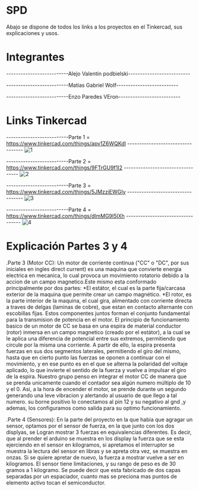 # SPD
Abajo se dispone de todos los links a los proyectos en el Tinkercad, sus explicaciones y usos.
# Integrantes
--------------------------Alejo Valentin podbielski--------------------------

--------------------------Matias Gabriel Wolf--------------------------

--------------------------Enzo Paredes VEron--------------------------
# Links Tinkercad
--------------------------Parte 1 = https://www.tinkercad.com/things/apv1Z6WQKdl ----------------------------------
![1](https://github.com/MatiasWolf/SPD/assets/138243033/6e64c535-4e7d-4d15-8a96-83b6bb2b94f2)

--------------------------Parte 2 = https://www.tinkercad.com/things/9FTrGU9f1I2 ----------------------------------
![2](https://github.com/MatiasWolf/SPD/assets/138243033/740c31b9-7c24-4f5d-ba3e-07b60fc63683)

--------------------------Parte 3 = https://www.tinkercad.com/things/5JMzziEWGIy ----------------------------------
![3](https://github.com/MatiasWolf/SPD/assets/138243033/65972cac-b156-4aaf-8e54-73aafe74be13)

--------------------------Parte 4 = https://www.tinkercad.com/things/dlmMG9l5IXh ----------------------------------
![4](https://github.com/MatiasWolf/SPD/assets/138243033/e396961a-c5e6-4de1-8574-7966184a5e34)

# Explicación Partes 3 y 4
.Parte 3 (Motor CC): Un motor de corriente continua ("CC" o "DC", por sus iniciales en ingles direct current) es una maquina que convierte energia electrica en mecanica, lo cual provoca un movimiento rotatorio debido a la accion de un campo magnetico.Este mismo esta conformado principalmente por dos partes: *El estátor, el cual es la parte fija/carcasa exterior de la maquina que permite crear un campo magnético. *El rotor, es la parte interior de la maquina, el cual gira, alimentado con corriente directa a traves de delgas (laminas de cobre), que estan en contacto alternante con escobillas fijas. Estos componentes juntos forman el conjunto fundamental para la transmision de potencia en el motor. El principio de funcionamiento basico de un motor de CC se basa en una espira de material conductor (rotor) inmersa en un campo magnetico (creado por el estátor), a la cual se le aplica una diferencia de potencial entre sus extremos, permitiendo que circule por la misma una corriente. A partir de ello, la espira presenta fuerzas en sus dos segmentos laterales, permitiendo el giro del mismo, hasta que en cierto punto las fuerzas se oponen a continuar con el movimiento, y en ese punto es en el que se alterna la polaridad del voltaje aplicado, lo que invierte el sentido de la fuerza y vuelve a impulsar el giro de la espira. Nuestro grupo penso en integrar el motor CC de manera que se prenda unicamente cuando el contador sea algún numero múltiplo de 10 y el 0. Asi, a la hora de encender el motor, se prende durante un segundo generando una leve vibracion y alertando al usuario de que llego a tal numero. su borne positivo lo conectamos al pin 12 y su negativo al gnd ,y ademas, los configuramos como salida para su optimo funcionamiento.

.Parte 4 (Sensores): En la parte del proyecto en la que habia que agragar un sensor, optamos por el sensor de fuerza, en la que junto con los dos displyas, se Logran mostrar 3 fuerzas en equivalencias diferentes. Es decir, que al prender el arduino se muestra en los display la fuerza que se esta ejerciendo en el sensor en kilogramos, si apretamos el interruptor se muestra la lectura del sensor en libras y se apreta otra vez, se muestra en onzas. Si se quiere apretar de nuevo, la fuerza a mostrar vuelve a ser en kilogramos. El sensor tiene limitaciones, y su rango de peso es de 30 gramos a 1 kilogramo. Se puede decir que esta fabricado de dos capas separadas por un espaciador, cuanto mas se preciona mas puntos de elemento activo tocan el semiconductor.
